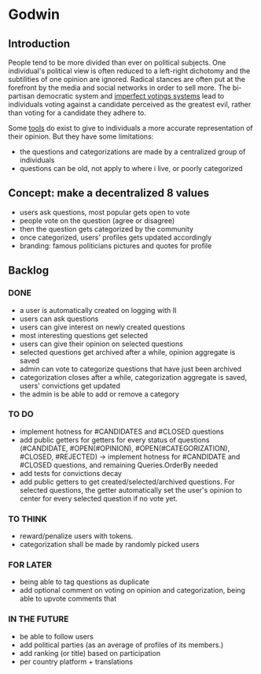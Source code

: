 # Godwin

## Introduction

People tend to be more divided than ever on political subjects. One individual's political view is often reduced to a left-right dichotomy and the subtilities of one opinion are ignored. Radical stances are often put at the forefront by the media and social networks in order to sell more. The bi-partisan democratic system and [imperfect votings systems](https://www.youtube.com/watch?v=tJag3vuG834) lead to individuals voting against a candidate perceived as the greatest evil, rather than voting for a candidate they adhere to.

Some [tools](https://www.reddit.com/r/PoliticalCompass/) do exist to give to individuals a more accurate representation of their opinion. But they have some limitations:
 - the questions and categorizations are made by a centralized group of individuals
 - questions can be old, not apply to where i live, or poorly categorized

## Concept: make a decentralized 8 values
 - users ask questions, most popular gets open to vote
 - people vote on the question (agree or disagree)
 - then the question gets categorized by the community
 - once categorized, users' profiles gets updated accordingly
 - branding: famous politicians pictures and quotes for profile

## Backlog

### DONE
- a user is automatically created on logging with II
- users can ask questions
- users can give interest on newly created questions
- most interesting questions get selected
- users can give their opinion on selected questions
- selected questions get archived after a while, opinion aggregate is saved
- admin can vote to categorize questions that have just been archived
- categorization closes after a while, categorization aggregate is saved, users' convictions get updated
- the admin is be able to add or remove a category

### TO DO
- implement hotness for #CANDIDATES and #CLOSED questions
- add public getters for getters for every status of questions (#CANDIDATE, #OPEN(#OPINION), #OPEN(#CATEGORIZATION), #CLOSED, #REJECTED)
  -> implement hotness for #CANDIDATE and #CLOSED questions, and remaining Queries.OrderBy needed
- add tests for convictions decay
- add public getters to get created/selected/archived questions. For selected questions, the getter automatically set the user's opinion to center for every selected question if no vote yet.

### TO THINK
- reward/penalize users with tokens.
- categorization shall be made by randomly picked users

### FOR LATER
- being able to tag questions as duplicate
- add optional comment on voting on opinion and categorization, being able to upvote comments that

### IN THE FUTURE
 - be able to follow users
 - add political parties (as an average of profiles of its members.)
 - add ranking (or title) based on participation
 - per country platform + translations